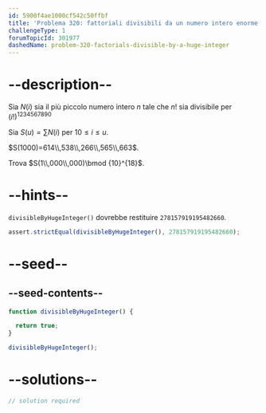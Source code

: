 ```yaml
---
id: 5900f4ae1000cf542c50ffbf
title: 'Problema 320: fattoriali divisibili da un numero intero enorme'
challengeType: 1
forumTopicId: 301977
dashedName: problem-320-factorials-divisible-by-a-huge-integer
---
```


# --description--

Sia $N(i)$ sia il più piccolo numero intero $n$ tale che $n!$ sia divisibile per $(i!)^{1234567890}$

Sia $S(u) = \sum N(i)$ per $10 ≤ i ≤ u$.

$S(1000)=614\\,538\\,266\\,565\\,663$.

Trova $S(1\\,000\\,000)\bmod {10}^{18}$.

# --hints--

`divisibleByHugeInteger()` dovrebbe restituire `278157919195482660`.

```js
assert.strictEqual(divisibleByHugeInteger(), 278157919195482660);
```

# --seed--

## --seed-contents--

```js
function divisibleByHugeInteger() {

  return true;
}

divisibleByHugeInteger();
```

# --solutions--

```js
// solution required
```
